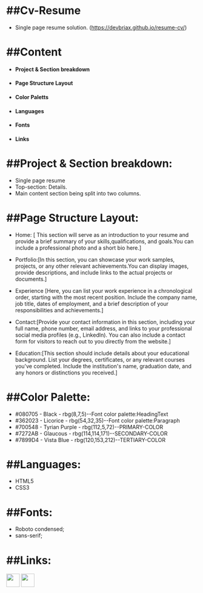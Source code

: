# ##Cv-Resume

- Single page resume solution. (https://devbriax.github.io/resume-cv/)

# ##Content

- #### Project & Section breakdown
- #### Page Structure Layout
- #### Color Paletts
- #### Languages
- #### Fonts
- #### Links

# ##Project & Section breakdown:

- Single page resume
- Top-section: Details.
- Main content section being split into two columns.

# ##Page Structure Layout:

- Home: [ This section will serve as an introduction to your resume and provide a brief summary of your skills,qualifications, and goals.You can include a professional photo and a short bio here.]

- Portfolio:[In this section, you can showcase your work samples, projects, or any other relevant achievements.You can display images, provide descriptions, and include links to the actual projects or documents.]

- Experience [Here, you can list your work experience in a chronological order, starting with the most recent position. Include the company name, job title, dates of employment, and a brief description of your responsibilities and achievements.]

- Contact:[Provide your contact information in this section, including your full name, phone number, email address, and links to your professional social media profiles (e.g., LinkedIn). You can also include a contact form for visitors to reach out to you directly from the website.]

- Education:[This section should include details about your educational background. List your degrees, certificates, or any relevant courses you've completed. Include the institution's name, graduation date, and any honors or distinctions you received.]

# ##Color Palette:

- #080705 - Black - rbg(8,7,5)--Font color palette:HeadingText
- #362023 - Licorice - rbg(54,32,35)--Font color palette:Paragraph
- #700548 - Tyrian Purple - rbg(112,5,72)--PRIMARY-COLOR
- #7272AB - Glaucous - rbg(114,114,171)--SECONDARY-COLOR
- #7899D4 - Vista Blue - rbg(120,153,212)--TERTIARY-COLOR

# ##Languages:

- HTML5
- CSS3

# ##Fonts:

- Roboto condensed;
- sans-serif;

# ##Links:

 <img src="https://cdn.jsdelivr.net/gh/devicons/devicon/icons/html5/html5-original.svg" width="35px" height="35px"/>
 <img src="https://cdn.jsdelivr.net/gh/devicons/devicon/icons/css3/css3-original.svg"  width="35px" height="35px" />


